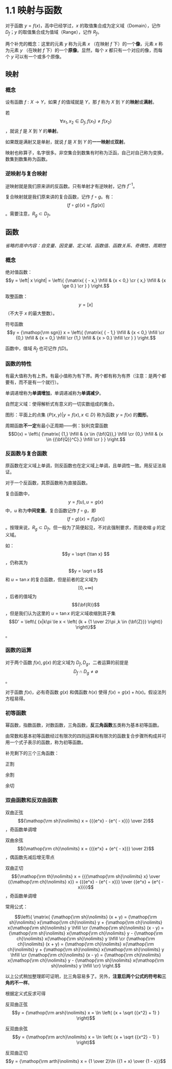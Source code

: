 # 1.1 映射与函数

对于函数 $y=f(x)$，高中已经学过，$x$ 的取值集合成为定义域（Domain），记作 $D_f$；$y$ 的取值集合成为值域（Range），记作 $R_f$。

两个补充的概念：这里的元素 $y$ 称为元素 $x$ （在映射 $f$ 下）的一个**像**，元素 $x$ 称为元素 $y$ （在映射 $f$ 下）的一个**原像**。显然，每个 $x$ 都只有一个对应的像，而每个 $y$ 可以有一个或多个原像。

## 映射

### 概念

设有函数 $f:X \to Y$，如果 $f$ 的值域就是 $Y$，那 $f$ 称为 $X$ 到 $Y$ 的**映射**或**满射**。

若 $$\forall {x_1},{x_2} \in {D_f},f({x_1}) \ne f({x_2})$$，就说 $f$ 是 $X$ 到 $Y$ 的**单射**。

如果既是满射又是单射，就说 $f$ 是 $X$ 到 $Y$ 的**一一映射**或**双射**。

映射也称算子，名字很多。非空集合到数集有时称为泛函，自己对自己称为变换，数集到数集称为函数。

### 逆映射与复合映射

逆映射就是我们原来讲的反函数。只有单射才有逆映射，记作 $f^{-1}$。

复合映射就是我们原来讲的复合函数，记作 $f \circ g$。有：$$(f \circ g)(x) = f\left[ {g(x)} \right]$$。需要注意，${R_g} \subset {D_f}$。

## 函数

*省略的高中内容：自变量、因变量、定义域、函数值、函数关系、奇偶性、周期性*

### 概念

绝对值函数：$$y = \left| x \right| = \left\{ {\matrix{
   { - x,} \hfill & {x < 0,}  \cr 
   { x,} \hfill & {x \ge 0.}  \cr } } \right.$$ 

取整函数：$$y = \left[ x \right]$$（不大于 $x$ 的最大整数）。

符号函数 $$y = {\mathop{\rm sgn}} x = \left\{ {\matrix{
   { - 1,} \hfill & {x < 0,} \hfill  \cr 
   {0,} \hfill & {x = 0,} \hfill  \cr 
   {1,} \hfill & {x > 0.} \hfill  \cr } } \right.$$

函数中，值域 $R_f$ 也可记作 $f(D)$。

### 函数的特性

有最大值称为有上界。有最小值称为有下界。两个都有称为有界（注意：是两个都要有，而不是有一个就行）。

单调递增称为**单调增加**，单调递减称为**单调减少**。

自然定义域：使得解析式有意义的一切实数组成的集合。

图形：平面上的点集 $\left\{ {P(x,y)|y = f(x),x \in D} \right\}$ 称为函数 $y=f(x)$ 的**图形**。

周期函数**不一定**有最小正周期——例：狄利克雷函数 $$D(x) = \left\{ {\matrix{
   {1,} \hfill & {x \in {\bf{Q}},} \hfill  \cr 
   {0,} \hfill & {x \in {{\bf{Q}}^C}.} \hfill  \cr  } } \right.$$

### 反函数与复合函数

原函数在定义域上单调，则反函数也在定义域上单调，且单调性一致。用反证法易证。

对于一个反函数，其原函数称为直接函数。

复合函数中，$$y = f(u), u = g(x)$$ 中，$u$ 称为**中间变量**。复合函数记作 $f \circ g$，即 $$(f \circ g)(x) = f\left[ {g(x)} \right]$$。按理来说，${R_g} \subset {D_f}$。但一般为了简便起见，不对此强制要求，而是收缩 $g$ 的定义域。

如：$$y = \sqrt {\tan x} $$，仍称其为 $$y = \sqrt u $$ 和 $u=\tan x$ 的复合函数，但是前者的定义域为 $$[0, + \infty )$$ ，后者的值域为 $${\bf{R}}$$，但是我们认为这里的 $u=\tan x$ 的定义域收缩到其子集 $$D' = \left\{ {x|k\pi  \le x < \left( {k + {1 \over 2}\pi ,k \in {\bf{Z}}} \right)} \right\}$$。

### 函数的运算

对于两个函数 $f(x),g(x)$ 的定义域为 $D_f,D_g$，二者运算的前提是$${D_f} \cap {D_g} \ne \emptyset $$。

对于函数 $f(x)$，必有奇函数 $g(x)$ 和偶函数 $h(x)$ 使得 $f(x)=g(x)+h(x)$。假设法列方程易得。

### 初等函数

幂函数，指数函数，对数函数，三角函数，**反三角函数**五类称为基本初等函数。

由常数和基本初等函数经过有限次的四则运算和有限次的函数复合步骤所构成并可用一个式子表示的函数，称为初等函数。

补充剩下的三个三角函数：

正割

余割

余切

### 双曲函数和反双曲函数

双曲正弦 $${\mathop{\rm sh}\nolimits} x = {{{e^x} - {e^{ - x}}} \over 2}$$，奇函数单调增

双曲余弦 $${\mathop{\rm ch}\nolimits} x = {{{e^x} + {e^{ - x}}} \over 2}$$，偶函数先减后增无零点

双曲正切 $${\mathop{\rm th}\nolimits} x = {{{\mathop{\rm sh}\nolimits} x} \over {{\mathop{\rm ch}\nolimits} x}} = {{{e^x} - {e^{ - x}}} \over {{e^x} + {e^{ - x}}}}$$，奇函数单调增

常用公式：

$$\left\{ \matrix{
  {\mathop{\rm sh}\nolimits} (x + y) = {\mathop{\rm sh}\nolimits} x{\mathop{\rm ch}\nolimits} y + {\mathop{\rm ch}\nolimits} x{\mathop{\rm sh}\nolimits} y \hfill \cr 
  {\mathop{\rm sh}\nolimits} (x - y) = {\mathop{\rm sh}\nolimits} x{\mathop{\rm ch}\nolimits} y - {\mathop{\rm ch}\nolimits} x{\mathop{\rm sh}\nolimits} y \hfill \cr 
  {\mathop{\rm ch}\nolimits} (x + y) = {\mathop{\rm ch}\nolimits} x{\mathop{\rm ch}\nolimits} y + {\mathop{\rm sh}\nolimits} x{\mathop{\rm sh}\nolimits} y \hfill \cr 
  {\mathop{\rm ch}\nolimits} (x - y) = {\mathop{\rm ch}\nolimits} x{\mathop{\rm ch}\nolimits} y - {\mathop{\rm sh}\nolimits} x{\mathop{\rm sh}\nolimits} y \hfill \cr}  \right.$$

以上公式稍加整理即可证明，比三角容易多了。另外，**注意后两个公式的符号和三角的不一样**。

根据定义式反求可得

反双曲正弦 $$y = {\mathop{\rm arsh}\nolimits} x = \ln \left( {x + \sqrt {{x^2} + 1} } \right)$$

反双曲余弦 $$y = {\mathop{\rm arch}\nolimits} x = \ln \left( {x + \sqrt {{x^2} - 1} } \right)$$

反双曲正切 $$y = {\mathop{\rm arth}\nolimits} x = {1 \over 2}\ln {{1 + x} \over {1 - x}}$$

